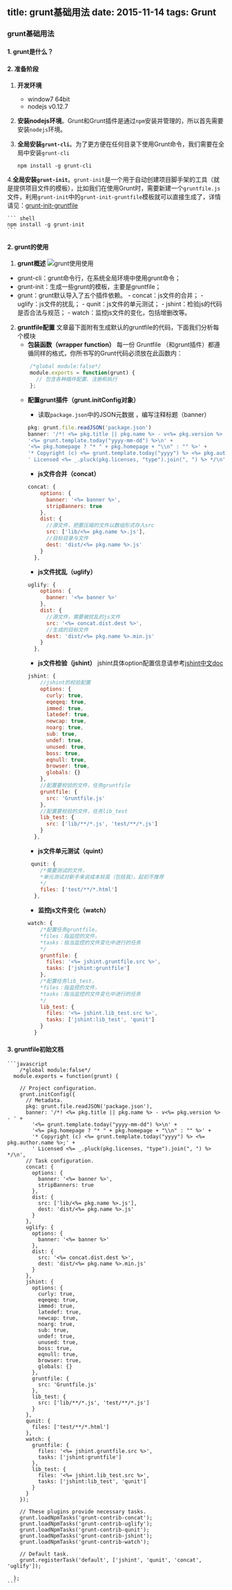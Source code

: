 title: grunt基础用法
date: 2015-11-14
tags: Grunt
---

### grunt基础用法

#### 1. grunt是什么？

#### 2. 准备阶段
1. **开发环境**
	- window7 64bit
	- nodejs v0.12.7
2. **安装nodejs环境**。Grunt和Grunt插件是通过`npm`安装并管理的，所以首先需要安装`nodejs`环境。
3. **全局安装`grunt-cli`**。为了更方便在任何目录下使用Grunt命令，我们需要在全局中安装`grunt-cli`

	```shell
	npm install -g grunt-cli
	```
4.**全局安装`grunt-init`**。`grunt-init`是一个用于自动创建项目脚手架的工具（就是提供项目文件的模板），比如我们在使用Grunt时，需要新建一个`gruntfile.js`文件，利用`grunt-init`中的`grunt-init-gruntfile`模板就可以直接生成了，详情请见：[grunt-init-gruntfile](https://github.com/gruntjs/grunt-init-gruntfile)

	``` shell
	npm install -g grunt-init
	```

#### 2. grunt的使用

1. **grunt概述**
![grunt使用使用](http://img2.ph.126.net/1aQ7dPg3wJz_1o9CrGGwSQ==/6631204105142711267.png)
- grunt-cli：grunt命令行，在系统全局环境中使用grunt命令；
- grunt-init：生成一些grunt的模板，主要是gruntfile；
- grunt：grunt默认导入了五个插件依赖。
		- concat：js文件的合并；
		- uglify：js文件的扰乱；
		- qunit：js文件的单元测试；
		- jshint：检验js的代码是否合法与规范；
		- watch：监控js文件的变化，包括增删改等。
2. **gruntfile配置**
	文章最下面附有生成默认的gruntfile的代码，下面我们分析每个模块
	- **包装函数（wrapper function）**
		每一份 Gruntfile （和grunt插件）都遵循同样的格式，你所书写的Grunt代码必须放在此函数内：
	```javascript
		/*global module:false*/
		module.exports = function(grunt) {
		  // 包含各种插件配置、注册和执行
		};
	```
	- **配置grunt插件（grunt.initConfig对象）**
		- 读取`package.json`中的JSON元数据 ，编写注释标题（banner）

		```javascript
		pkg: grunt.file.readJSON('package.json')
		banner: '/*! <%= pkg.title || pkg.name %> - v<%= pkg.version %> - ' +
        '<%= grunt.template.today("yyyy-mm-dd") %>\n' +
        '<%= pkg.homepage ? "* " + pkg.homepage + "\\n" : "" %>' +
        '* Copyright (c) <%= grunt.template.today("yyyy") %> <%= pkg.author.name %>;' +
        ' Licensed <%= _.pluck(pkg.licenses, "type").join(", ") %> */\n',
        ```

		- **js文件合并（concat）**

		```javascript
		concat: {
	        options: {
	          banner: '<%= banner %>',
	          stripBanners: true
	        },
	        dist: {
		      //源文件，把要压缩的文件以数组形式存入src
	          src: ['lib/<%= pkg.name %>.js'],
	          //目标目录与文件
	          dest: 'dist/<%= pkg.name %>.js'
	        }
	      },
		```
		
		- **js文件扰乱（uglify）**

		```javascript
		uglify: {
	        options: {
	          banner: '<%= banner %>'
	        },
	        dist: {
		      //源文件，需要被扰乱的js文件
	          src: '<%= concat.dist.dest %>',
	          //生成的目标文件
	          dest: 'dist/<%= pkg.name %>.min.js'
	        }
	      },
		```
		
		- **js文件检验（jshint）**
			jshint具体option配置信息请参考[jshint中文doc](http://www.cnblogs.com/code/articles/4103070.html)
		```javascript
		jshint: {
			//jshint的校验配置
	        options: {
	          curly: true,
	          eqeqeq: true,
	          immed: true,
	          latedef: true,
	          newcap: true,
	          noarg: true,
	          sub: true,
	          undef: true,
	          unused: true,
	          boss: true,
	          eqnull: true,
	          browser: true,
	          globals: {}
	        },
	        //配置要校验的文件，任务gruntfile
	        gruntfile: {
	          src: 'Gruntfile.js'
	        },
	        //配置要校验的文件，任务lib_test
	        lib_test: {
	          src: ['lib/**/*.js', 'test/**/*.js']
	        }
	      },
		```

		- **js文件单元测试（quint）**

		```javascript
		 qunit: {
			/*需要测试的文件，
			*单元测试对新手来说成本较高（包括我），起初不推荐
			*/
	        files: ['test/**/*.html']
	      },
		```
		
		- **监控js文件变化（watch）**
		
		```javascript
		watch: {
			/*配置任务gruntfile，
			*files：指监控的文件，
			*tasks：指当监控的文件变化中进行的任务
			*/
	        gruntfile: {
	          files: '<%= jshint.gruntfile.src %>',
	          tasks: ['jshint:gruntfile']
	        },
	        /*配置任务lib_test，
			*files：指监控的文件，
			*tasks：指当监控的文件变化中进行的任务
			*/
	        lib_test: {
	          files: '<%= jshint.lib_test.src %>',
	          tasks: ['jshint:lib_test', 'qunit']
	        }
	      }
		```

#### 3. gruntfile初始文档

	```javascript
		/*global module:false*/
	  module.exports = function(grunt) {
	
	    // Project configuration.
	    grunt.initConfig({
	      // Metadata.
	      pkg: grunt.file.readJSON('package.json'),
	      banner: '/*! <%= pkg.title || pkg.name %> - v<%= pkg.version %> - ' +
	        '<%= grunt.template.today("yyyy-mm-dd") %>\n' +
	        '<%= pkg.homepage ? "* " + pkg.homepage + "\\n" : "" %>' +
	        '* Copyright (c) <%= grunt.template.today("yyyy") %> <%= pkg.author.name %>;' +
	        ' Licensed <%= _.pluck(pkg.licenses, "type").join(", ") %> */\n',
	      // Task configuration.
	      concat: {
	        options: {
	          banner: '<%= banner %>',
	          stripBanners: true
	        },
	        dist: {
	          src: ['lib/<%= pkg.name %>.js'],
	          dest: 'dist/<%= pkg.name %>.js'
	        }
	      },
	      uglify: {
	        options: {
	          banner: '<%= banner %>'
	        },
	        dist: {
	          src: '<%= concat.dist.dest %>',
	          dest: 'dist/<%= pkg.name %>.min.js'
	        }
	      },
	      jshint: {
	        options: {
	          curly: true,
	          eqeqeq: true,
	          immed: true,
	          latedef: true,
	          newcap: true,
	          noarg: true,
	          sub: true,
	          undef: true,
	          unused: true,
	          boss: true,
	          eqnull: true,
	          browser: true,
	          globals: {}
	        },
	        gruntfile: {
	          src: 'Gruntfile.js'
	        },
	        lib_test: {
	          src: ['lib/**/*.js', 'test/**/*.js']
	        }
	      },
	      qunit: {
	        files: ['test/**/*.html']
	      },
	      watch: {
	        gruntfile: {
	          files: '<%= jshint.gruntfile.src %>',
	          tasks: ['jshint:gruntfile']
	        },
	        lib_test: {
	          files: '<%= jshint.lib_test.src %>',
	          tasks: ['jshint:lib_test', 'qunit']
	        }
	      }
	    });
	
	    // These plugins provide necessary tasks.
	    grunt.loadNpmTasks('grunt-contrib-concat');
	    grunt.loadNpmTasks('grunt-contrib-uglify');
	    grunt.loadNpmTasks('grunt-contrib-qunit');
	    grunt.loadNpmTasks('grunt-contrib-jshint');
	    grunt.loadNpmTasks('grunt-contrib-watch');
	
	    // Default task.
	    grunt.registerTask('default', ['jshint', 'qunit', 'concat', 'uglify']);
	
	  };
	```